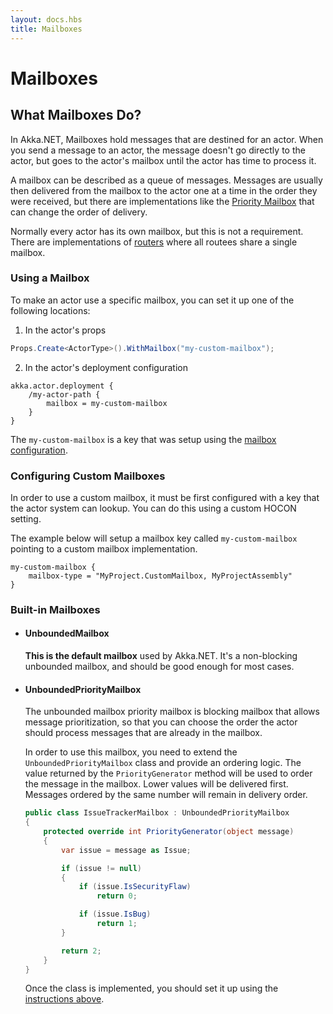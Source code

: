 ```yaml
---
layout: docs.hbs
title: Mailboxes
---
```


# Mailboxes

## What Mailboxes Do?

In Akka.NET, Mailboxes hold messages that are destined for an actor. When you send a message to an actor, the message doesn't go directly to the actor, but goes to the actor's mailbox until the actor has time to process it.

A mailbox can be described as a queue of messages. Messages are usually then delivered from the mailbox to the actor one at a time in the order they were received, but there are implementations like the [Priority Mailbox](#unboundedprioritymailbox) that can change the order of delivery.

Normally every actor has its own mailbox, but this is not a requirement. There are implementations of [routers](Routers) where all routees share a single mailbox.

### Using a Mailbox

To make an actor use a specific mailbox, you can set it up one of the following locations:

1. In the actor's props

  ```cs
  Props.Create<ActorType>().WithMailbox("my-custom-mailbox");
  ```

2. In the actor's deployment configuration

  ```hocon
  akka.actor.deployment {
      /my-actor-path {
          mailbox = my-custom-mailbox
      }
  }  
  ```

The `my-custom-mailbox` is a key that was setup using the [mailbox configuration](#configuring-custom-mailboxes).

### Configuring Custom Mailboxes

In order to use a custom mailbox, it must be first configured with a key that the actor system can lookup. You can do this using a custom HOCON setting.

The example below will setup a mailbox key called `my-custom-mailbox` pointing to a custom mailbox implementation.

```hocon
my-custom-mailbox {
    mailbox-type = "MyProject.CustomMailbox, MyProjectAssembly"
}
```

### Built-in Mailboxes

* #### UnboundedMailbox

  **This is the default mailbox** used by Akka.NET. It's a non-blocking unbounded mailbox, and should be good enough for most cases.

* #### UnboundedPriorityMailbox

  The unbounded mailbox priority mailbox is blocking mailbox that allows message prioritization, so that you can choose the order the actor should process messages that are already in the mailbox.

  In order to use this mailbox, you need to extend the `UnboundedPriorityMailbox` class and provide an ordering logic. The value returned by the `PriorityGenerator` method will be used to order the message in the mailbox. Lower values will be delivered first. Messages ordered by the same number will remain in delivery order.

  ```cs
  public class IssueTrackerMailbox : UnboundedPriorityMailbox
  {
      protected override int PriorityGenerator(object message)
      {
          var issue = message as Issue;

          if (issue != null)
          {
              if (issue.IsSecurityFlaw)
                  return 0;

              if (issue.IsBug)
                  return 1;
          }

          return 2;
      }
  }
  ```

  Once the class is implemented, you should set it up using the [instructions above](#using-a-mailbox).
